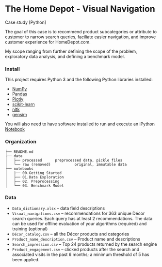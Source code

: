 # The Home Depot - Visual Navigation

Case study [Python]

The goal of this case is to recommend product subcategories or attribute to customer to narrow search queries, faciliate easier navigation, and improve customer experience for HomeDepot.com. 

My scope ranging from further defining the scope of the problem, exploratory data analysis, and defining a benchmark model. 


### Install

This project requires Python 3 and the following Python libraries installed:

- [NumPy](http://www.numpy.org/)
- [Pandas](http://pandas.pydata.org)
- [Plotly](http://matplotlib.org/)
- [scikit-learn](http://scikit-learn.org/stable/)
- [nltk](https://www.nltk.org/)
- [gensim](https://radimrehurek.com/gensim/)


You will also need to have software installed to run and execute an [iPython Notebook](http://ipython.org/notebook.html)


### Organization

```
├── README.md          
├── data      
│   ├── processed      preprocessed data, pickle files
│   └── raw (removed)           original, immutable data
├── notebooks
│   ├── 00.Getting Started 
│   ├── 01.Data Exploration
│   ├── 02. Preprocessing
│   └── 03. Benchmark Model 
```


### Data

* ```Data_dictionary.xlsx``` – data field descriptions
* ```Visual_navigations.csv``` – recommendations for 363 unique Décor search queries. Each query has at least
2 recommendations. The data can be used for offline evaluation of your algorithms (required) and
training (optional)
* ```Décor_catalog.csv``` – all the Décor products and categories
* ```Product_name_description.csv``` – Product name and descriptions
* ```Search_impression.csv``` – Top 24 products returned by the search engine
* ```Product_engagement.csv``` – clicked products after the search and associated visits in the past 6 months;
a minimum threshold of 5 has been applied.

